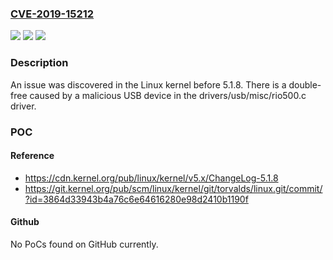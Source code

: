 ### [CVE-2019-15212](https://cve.mitre.org/cgi-bin/cvename.cgi?name=CVE-2019-15212)
![](https://img.shields.io/static/v1?label=Product&message=n%2Fa&color=blue)
![](https://img.shields.io/static/v1?label=Version&message=n%2Fa&color=blue)
![](https://img.shields.io/static/v1?label=Vulnerability&message=n%2Fa&color=brighgreen)

### Description

An issue was discovered in the Linux kernel before 5.1.8. There is a double-free caused by a malicious USB device in the drivers/usb/misc/rio500.c driver.

### POC

#### Reference
- https://cdn.kernel.org/pub/linux/kernel/v5.x/ChangeLog-5.1.8
- https://git.kernel.org/pub/scm/linux/kernel/git/torvalds/linux.git/commit/?id=3864d33943b4a76c6e64616280e98d2410b1190f

#### Github
No PoCs found on GitHub currently.

